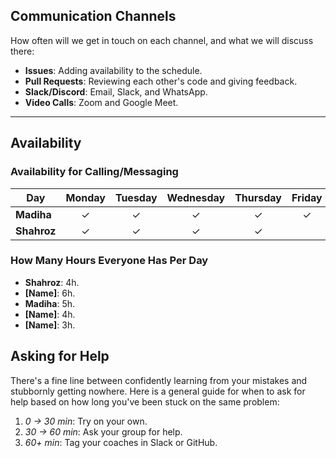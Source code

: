 ## Communication Channels

How often will we get in touch on each channel, and what we will discuss there:

- **Issues**: Adding availability to the schedule.
- **Pull Requests**: Reviewing each other's code and giving feedback.
- **Slack/Discord**: Email, Slack, and WhatsApp.
- **Video Calls**: Zoom and Google Meet.

---

## Availability

### Availability for Calling/Messaging

| Day          | Monday | Tuesday | Wednesday | Thursday | Friday | Saturday | Sunday |
|--------------|:------:|:-------:|:---------:|:--------:|:------:|:--------:|:------:|
| **Madiha**  |   ✓    |    ✓    |     ✓     |    ✓     |    ✓   |    ✓     |    ✓   |
| **Shahroz** |   ✓    |    ✓    |     ✓     |    ✓     |        |    ✓     |    ✓   |

### How Many Hours Everyone Has Per Day

- **Shahroz**: 4h.
- **[Name]**: 6h.
- **Madiha**: 5h.
- **[Name]**: 4h.
- **[Name]**: 3h.

## Asking for Help

There's a fine line between confidently learning from your mistakes and stubbornly
getting nowhere. Here is a general guide for when to ask for help based on how long
you've been stuck on the same problem:

1. _0 → 30 min_: Try on your own.
2. _30 → 60 min_: Ask your group for help.
3. _60+ min_: Tag your coaches in Slack or GitHub.
